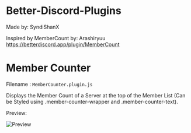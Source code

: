 # Better-Discord-Plugins

Made by: SyndiShanX

Inspired by MemberCount by: Arashiryuu
https://betterdiscord.app/plugin/MemberCount

# Member Counter

Filename : `MemberCounter.plugin.js`

Displays the Member Count of a Server at the top of the Member List (Can be Styled using .member-counter-wrapper and .member-counter-text).

Preview:

![Preview](https://syndishanx.github.io/Better-Discord-Plugins/MemberCounter/Preview.png)